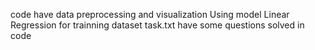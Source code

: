 code have data preprocessing and visualization 
Using model Linear Regression for trainning dataset
task.txt have some questions solved in code
